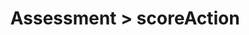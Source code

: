 ---
title: Assessment > scoreAction
redirect_to: "/releases/v5.0.0/developers/obo_nodes/score_action"
---